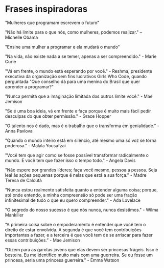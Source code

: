 # Frases inspiradoras

"Mulheres que programam escrevem o futuro"

"Não há limite para o que nós, como mulheres, podemos realizar." – Michelle Obama 

"Ensine uma mulher a programar e ela mudará o mundo"

"Na vida, não existe nada a se temer, apenas a ser compreendido." - Marie Curie

"Vá em frente, o mundo está esperando por você." -  Reshma, presidente executiva da organização sem fins lucrativos Girls Who Code, quando perguntada "Que conselho dá para uma menina do Brasil que quer aprender a programar?"

"Nunca permita que a imaginação limitada dos outros limite você." - Mae Jemison

"Se é uma boa ideia, vá em frente e faça porque é muito mais fácil pedir desculpas do que obter permissão." - Grace Hopper 

“O talento nos é dado, mas é o trabalho que o transforma em genialidade.” - Anna Pavlova

"Quando o mundo inteiro está em silêncio, até mesmo uma só voz se torna poderosa." - Malala Yousafzai

"Você tem que agir como se fosse possível transformar radicalmente o mundo. E você tem que fazer isso o tempo todo." - Angela Davis

"Não espere por grandes líderes; faça você mesmo, pessoa a pessoa. Seja leal às ações pequenas porque é nelas que está a sua força." - Madre Teresa de Calcutá

"Nunca estou realmente satisfeita quanto a entender alguma coisa; porque, até onde entendo, a minha compreensão só pode ser uma fração infinitesimal de tudo o que eu quero compreender." - Ada Lovelace

"O segredo do nosso sucesso é que nós nunca, nunca desistimos." - Wilma Mankiller

“A primeira coisa sobre o empoderamento é entender que você tem o direito de estar envolvida. A segunda é que você tem contribuições importantes a fazer, e a terceira é que você tem de se arriscar para fazer essas contribuições.” - Mae Jemison

"Dizem para as garotas jovens que elas devem ser princesas frágeis. Isso é besteira. Eu me identifico muito mais com uma guerreira. Se eu fosse um princesa, seria uma princesa guerreira." - Emma Watson
